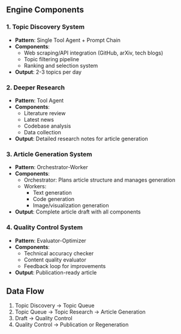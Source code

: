 ## Engine Components

### 1. Topic Discovery System

- **Pattern**: Single Tool Agent + Prompt Chain
- **Components**:
  - Web scraping/API integration (GitHub, arXiv, tech blogs)
  - Topic filtering pipeline
  - Ranking and selection system
- **Output**: 2-3 topics per day

### 2. Deeper Research

- **Pattern**: Tool Agent
- **Components**:
  - Literature review
  - Latest news
  - Codebase analysis
  - Data collection
- **Output**: Detailed research notes for article generation

### 3. Article Generation System

- **Pattern**: Orchestrator-Worker
- **Components**:
  - Orchestrator: Plans article structure and manages generation
  - Workers:
    - Text generation
    - Code generation
    - Image/visualization generation
- **Output**: Complete article draft with all components

### 4. Quality Control System

- **Pattern**: Evaluator-Optimizer
- **Components**:
  - Technical accuracy checker
  - Content quality evaluator
  - Feedback loop for improvements
- **Output**: Publication-ready article

## Data Flow

1. Topic Discovery → Topic Queue
2. Topic Queue → Topic Research → Article Generation
3. Draft → Quality Control
4. Quality Control → Publication or Regeneration
